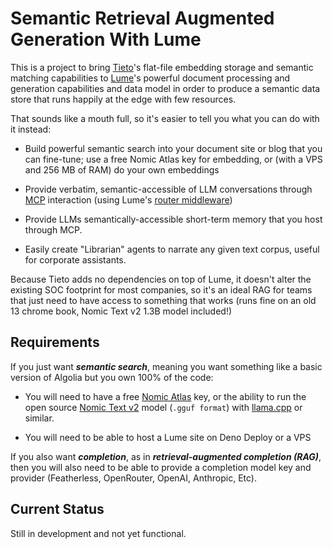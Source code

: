 # Semantic Retrieval Augmented Generation With Lume

This is a project to bring [Tieto][1]'s flat-file embedding storage and 
semantic matching capabilities to [Lume][2]'s powerful document processing
and generation capabilities and data model in order to produce a semantic
data store that runs happily at the edge with few resources.

That sounds like a mouth full, so it's easier to tell you what you can do
with it instead:

 - Build powerful semantic search into your document site or blog that you
 can fine-tune; use a free Nomic Atlas key for embedding, or (with a VPS
 and 256 MB of RAM) do your own embeddings

 - Provide verbatim, semantic-accessible of LLM conversations through [MCP][3]
 interaction (using Lume's [router middleware][4])

 - Provide LLMs semantically-accessible short-term memory that you host
 through MCP.

 - Easily create "Librarian" agents to narrate any given text corpus, useful
 for corporate assistants. 

Because Tieto adds no dependencies on top of Lume, it doesn't alter the existing 
SOC footprint for most companies, so it's an ideal RAG for teams that just need 
to have access to something that works (runs fine on an old 13 chrome book, Nomic
Text v2 1.3B model included!)

## Requirements

If you just want ***semantic search***, meaning you want something like a basic 
version of Algolia but you own 100% of the code:

 - You will need to have a free [Nomic Atlas][5] key, or the ability to run 
 the open source [Nomic Text v2][5] model (`.gguf format`) with [llama.cpp][6]
 or similar.

 - You will need to be able to host a Lume site on Deno Deploy or a VPS

If you also want ***completion***, as in ***retrieval-augmented completion (RAG)***,
then you will also need to be able to provide a completion model key and 
provider (Featherless, OpenRouter, OpenAI, Anthropic, Etc).

## Current Status

Still in development and not yet functional.

 [1]: https://github.com/timthepost/tieto
 [2]: https://github.com/lumeland/lume
 [3]: https://modelcontextprotocol.io/docs/getting-started/intro
 [4]: https://lume.land/plugins/router/
 [5]: https://huggingface.co/nomic-ai/nomic-embed-text-v2-moe
 [6]: https://github.com/ggml-org/llama.cpp
 